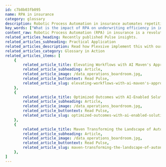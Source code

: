 ```yaml
---
id: c7b8b03fb095
name: RPA in insurance
category: glossary
description: Robotic Process Automation in insurance automates repetitive tasks with AI, significantly enhancing operational efficiency, reducing costs, and ensuring compliance, while also paving the way for new business opportunities.
key_words: ["What is the impact of RPA on underwriting efficiency in insurance companies", "How does RPA help in reducing insurance operational costs", "What are the benefits of RPA in insurance claims processing", "How can RPA streamline data analytics in the insurance sector", "What are the ways RPA improves cycle times in insurance procedures", "How does RPA aid in ensuring compliance in the insurance industry", "How do AI and machine learning enhance RPA in insurance", "Can RPA bots reduce errors in insurance policy administration", "What new business opportunities does RPA unlock for insurance firms", "How is RPA transforming traditional data entry in the insurance industry"]
content_raw: Robotic Process Automation (RPA) in insurance is a revolutionary approach that leverages bots and Artificial Intelligence (AI) to automate and streamline repetitive tasks, thereby enhancing human capabilities. RPA transcends the boundaries of mere manual data entry solutions. Its intelligent bots, once trained and configured, can perform complex cognitive functions and make accurate decisions. RPA adoption in the insurance sector is rapidly growing, especially in fields like underwriting, claims processing, and data analytics, owing to its extraordinary potential to boost operational efficiency and reduce costs. Implementing RPA in the insurance industry has several significant business benefits Cost Reduction The application of RPA leads to the elimination or significant reduction of manual and repetitive tasks that add minimal value to a process. Due to the reduced error rates and faster execution time of RPA software bots, insurance companies can experience a noticeable decrease in costs and an improvement in overall efficiency. Reduced Cycle Time Lengthy and labor-intensive processes such as claim processing and policy underwriting can be drastically streamlined using RPA. It reduces missing information, slow turnaround times, and accelerates data gathering. With the data amassed in a digitally accessible file, RPA substantially reduces cycle time within insurance procedures. Unlocking New Business Opportunities Insurance companies are upgrading their competitive edge by employing RPA robots integrated with AI and machine learning. These bots are designed to analyze vast volumes of data at rapid speeds. The resulting analytics helps in identifying new opportunities and detecting bottlenecks in existing business processes. Ensuring Compliance Insurance is a heavily regulated industry with evolving rules and requirements. Training employees and ensuring compliance with burgeoning regulations can be daunting. RPA streamlines this process by relying on bots, significantly reducing the risk of non-compliance, fines, and adverse publicity. In sum, RPA in insurance is a powerful tool that aids in unlocking productivity with solutions for the modern world, allowing businesses to reap the benefits of advanced technologies applied by seasoned professionals.
related_articles_heading: Recently published Pulse insights.
related_articles_subheading: Practical Application
related_articles_description: Read how Plexsive implement this with our clients.
related_articles_category: Glossary in Action
related_articles_items: [
	{
		related_article_title: Elevating Workflows with AI Maven's Approach,
		related_article_subheading: Article,
		related_article_image: /data_operations_boardroom.jpg,
		related_article_buttontext: Read Pulse,
		related_article_slug: elevating-workflows-with-ai-maven's-approach
	},
	{
		related_article_title: Optimized Outcomes with AI-Enabled Solutions,
		related_article_subheading: Article,
		related_article_image: /data_operations_boardroom.jpg,
		related_article_buttontext: Read Pulse,
		related_article_slug: optimized-outcomes-with-ai-enabled-solutions
	},
	{
		related_article_title: Maven Transforming the Landscape of Autonomous Vehicles,
		related_article_subheading: Article,
		related_article_image: /data_operations_boardroom.jpg,
		related_article_buttontext: Read Pulse,
		related_article_slug: maven-transforming-the-landscape-of-autonomous-vehicles
	},
]
---
```

